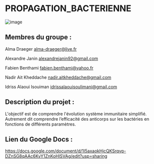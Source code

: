 # PROPAGATION_BACTERIENNE

![image](https://www.aquaportail.com/pictures1309/bacteria-bacteries-virus.jpg)


## Membres du groupe : ##

Alma Draeger      alma-draeger@live.fr

Alexandre Janin     alexandrejanin92@gmail.com

Fabien Benthami     fabien.benthami@yahoo.fr

Nadir Ait Kheddache     nadir.aitkheddache@gmail.com

Idriss Alaoui Isouiman      idrissalaouisoulimani@gmail.com



## Description du projet : ##

L'objectif est de comprendre l'évolution système immunitaire simplifié.
Autrement dit comprendre l’efficacité des anticorps sur les bactéries en fonctions de différents paramètres.



## Lien du Google Docs : ##

https://docs.google.com/document/d/1I5axaokHjcQKSrqvp-DZnSG8qAAc6KvY1ZnKoHlSVAg/edit?usp=sharing
